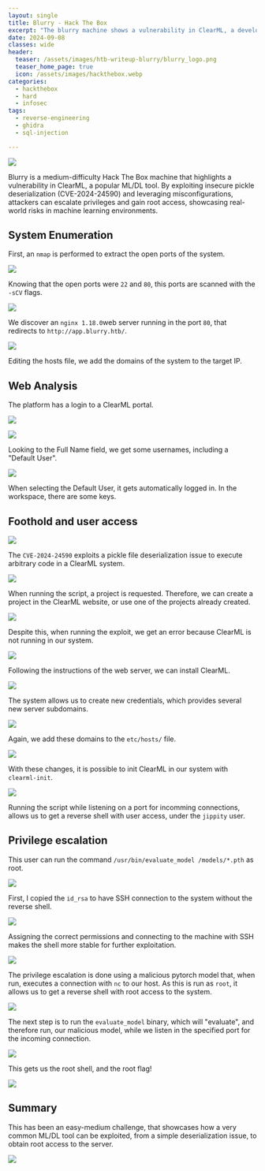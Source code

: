 ```yaml
---
layout: single
title: Blurry - Hack The Box
excerpt: "The blurry machine shows a vulnerability in ClearML, a development suite for ML/DL. It is classified with a medium difficulty."
date: 2024-09-08
classes: wide
header:
  teaser: /assets/images/htb-writeup-blurry/blurry_logo.png
  teaser_home_page: true
  icon: /assets/images/hackthebox.webp
categories:
  - hackthebox
  - hard
  - infosec
tags:  
  - reverse-engineering
  - ghidra
  - sql-injection

---
```


![](/assets/images/htb-writeup-blurry/blurry_logo.png)

Blurry is a medium-difficulty Hack The Box machine that highlights a vulnerability in ClearML, a popular ML/DL tool. By exploiting insecure pickle deserialization (CVE-2024-24590) and leveraging misconfigurations, attackers can escalate privileges and gain root access, showcasing real-world risks in machine learning environments.

## System Enumeration

First, an `nmap` is performed to extract the open ports of the system.

![](/assets/images/htb-writeup-blurry/blurry1.png)

Knowing that the open ports were `22` and `80`, this ports are scanned with the `-sCV` flags.

![](/assets/images/htb-writeup-blurry/blurry2.png)

We discover an `nginx 1.18.0`web server running in the port `80`, that redirects to `http://app.blurry.htb/`.

![](/assets/images/htb-writeup-blurry/blurry3.png)

Editing the hosts file, we add the domains of the system to the target IP.

## Web Analysis

The platform has a login to a ClearML portal.

![](/assets/images/htb-writeup-blurry/blurry4.png)

![](/assets/images/htb-writeup-blurry/blurry5.png)

Looking to the Full Name field, we get some usernames, including a "Default User".

![](/assets/images/htb-writeup-blurry/blurry6.png)

When selecting the Default User, it gets automatically logged in. In the workspace, there are some keys.

## Foothold and user access

![](/assets/images/htb-writeup-blurry/blurry7.png)

The `CVE-2024-24590` exploits a pickle file deserialization issue to execute arbitrary code in a ClearML system.

![](/assets/images/htb-writeup-blurry/blurry8.png)

When running the script, a project is requested. Therefore, we can create a project in the ClearML website, or use one of the projects already created.

![](/assets/images/htb-writeup-blurry/blurry9.png)

Despite this, when running the exploit, we get an error because ClearML is not running in our system.

![](/assets/images/htb-writeup-blurry/blurry10.png)

Following the instructions of the web server, we can install ClearML.

![](/assets/images/htb-writeup-blurry/blurry11.png)

The system allows us to create new credentials, which provides several new server subdomains.

![](/assets/images/htb-writeup-blurry/blurry12.png)

Again, we add these domains to the `etc/hosts/` file.

![](/assets/images/htb-writeup-blurry/blurry13.png)

With these changes, it is possible to init ClearML in our system with `clearml-init`.

![](/assets/images/htb-writeup-blurry/blurry14.png)

Running the script while listening on a port for incomming connections, allows us to get a reverse shell with user access, under the `jippity` user.

## Privilege escalation

This user can run the command `/usr/bin/evaluate_model /models/*.pth` as root.

![](/assets/images/htb-writeup-blurry/blurry15.png)

First, I copied the `id_rsa` to have SSH connection to the system without the reverse shell.

![](/assets/images/htb-writeup-blurry/blurry16.png)

Assigning the correct permissions and connecting to the machine with SSH makes the shell more stable for further exploitation.

![](/assets/images/htb-writeup-blurry/blurry17.png)

The privilege escalation is done using a malicious pytorch model that, when run, executes a connection with `nc` to our host. As this is run as `root`, it allows us to get a reverse shell with root access to the system. 

![](/assets/images/htb-writeup-blurry/blurry18.png)

The next step is to run the `evaluate_model` binary, which will "evaluate", and therefore run, our malicious model, while we listen in the specified port for the incoming connection.

![](/assets/images/htb-writeup-blurry/blurry19.png)

This gets us the root shell, and the root flag!

![](/assets/images/htb-writeup-blurry/blurry20.png)

## Summary

This has been an easy-medium challenge, that showcases how a very common ML/DL tool can be exploited, from a simple deserialization issue, to obtain root access to the server.

![](/assets/images/htb-writeup-blurry/blurry21.png)